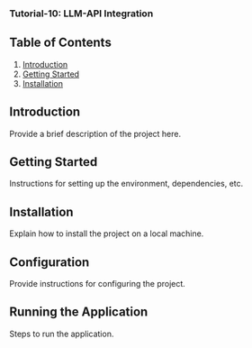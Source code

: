 ### Tutorial-10: LLM-API Integration

## Table of Contents

1. [Introduction](#introduction)
2. [Getting Started](#getting-started)
3. [Installation](#installation)


## Introduction

Provide a brief description of the project here.

## Getting Started

Instructions for setting up the environment, dependencies, etc.

## Installation

Explain how to install the project on a local machine.

## Configuration

Provide instructions for configuring the project.

## Running the Application

Steps to run the application.
